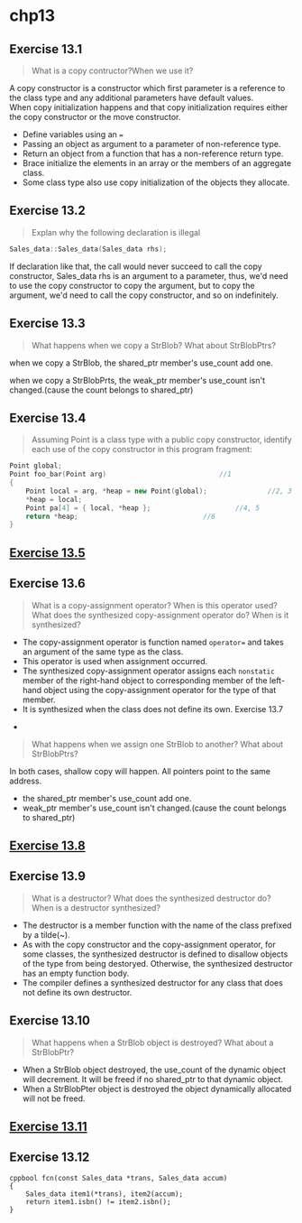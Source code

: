 chp13
=
Exercise 13.1
-
>What is a copy contructor?When we use it?<br>

A copy constructor is a constructor which first parameter is a reference to the class type and any additional parameters have default values.<br>
When copy initialization happens and that copy initialization requires either the copy constructor or the move constructor.<br>
* Define variables using an `=`
* Passing an object as argument to a parameter of non-reference type.
* Return an object from a function that has a non-reference return type.
* Brace initialize the elements in an array or the members of an aggregate class.
* Some class type also use copy initialization of the objects they allocate.

Exercise 13.2
-
>Explan why the following declaration is illegal
```cpp
Sales_data::Sales_data(Sales_data rhs);
```
If declaration like that, the call would never succeed to call the copy constructor, Sales_data rhs is an argument to a parameter, thus, we'd need to use the copy constructor to copy the argument, but to copy the argument, we'd need to call the copy constructor, and so on indefinitely.

Exercise 13.3
-
>What happens when we copy a StrBlob? What about StrBlobPtrs?

when we copy a StrBlob, the shared_ptr member's use_count add one.

when we copy a StrBlobPrts, the weak_ptr member's use_count isn't changed.(cause the count belongs to shared_ptr)

Exercise 13.4
-
>Assuming Point is a class type with a public copy constructor, identify each use of the copy constructor in this program fragment:

```cpp
Point global;
Point foo_bar(Point arg)							//1
{
	Point local = arg, *heap = new Point(global);				//2, 3
	*heap = local;									
	Point pa[4] = { local, *heap };						//4, 5
	return *heap;								//6
}
```
[Exercise 13.5](https://github.com/yzs997/c-primer/blob/master/chp13/ex_13_05.h)
-
Exercise 13.6
-
>What is a copy-assignment operator? When is this operator used? What does the synthesized copy-assignment operator do? When is it synthesized?

* The copy-assignment operator is function named `operator=` and takes an argument of the same type as the class.
* This operator is used when assignment occurred.
* The synthesized copy-assignment operator assigns each `nonstatic` member of the right-hand object to corresponding member of the left-hand object using the copy-assignment operator for the type of that member.
* It is synthesized when the class does not define its own.
Exercise 13.7
-
>What happens when we assign one StrBlob to another? What about StrBlobPtrs?

In both cases, shallow copy will happen. All pointers point to the same address.
* the shared_ptr member's use_count add one.
* weak_ptr member's use_count isn't changed.(cause the count belongs to shared_ptr)

[Exercise 13.8](https://github.com/yzs997/c-primer/blob/master/chp13/ex_13_08.h)
-
Exercise 13.9
-
>What is a destructor? What does the synthesized destructor do? When is a destructor synthesized?

* The destructor is a member function with the name of the class prefixed by a tilde(~).
* As with the copy constructor and the copy-assignment operator, for some classes, the synthesized destructor is defined to disallow objects of the type from being destoryed. Otherwise, the synthesized destructor has an empty function body.
* The compiler defines a synthesized destructor for any class that does not define its own destructor.

Exercise 13.10
-
>What happens when a StrBlob object is destroyed? What about a StrBlobPtr?

* When a StrBlob object destroyed, the use_count of the dynamic object will decrement. It will be freed if no shared_ptr to that dynamic object.
* When a StrBlobPter object is destroyed the object dynamically allocated will not be freed.

[Exercise 13.11](https://github.com/yzs997/c-primer/blob/master/chp13/ex_13_11.h)
-
Exercise 13.12
-
>
```
cppbool fcn(const Sales_data *trans, Sales_data accum)
{
    Sales_data item1(*trans), item2(accum);
    return item1.isbn() != item2.isbn();
}
```
